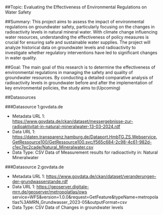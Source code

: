 ##Topic: Evaluating the Effectiveness of Environmental Regulations on Water Safety

##Summary:
This project aims to assess the impact of environmental regulations on groundwater safety, particularly focusing on the changes in radioactivity levels in natural mineral water. With climate change influencing water resources, understanding the effectiveness of policy measures is crucial for ensuring safe and sustainable water supplies. The project will analyze historical data on groundwater levels and radioactivity to investigate whether regulatory interventions have led to significant changes in water quality.

##Goal:
The main goal of this research is to determine the effectiveness of environmental regulations in managing the safety and quality of groundwater resources. By conducting a detailed comparative analysis of radioactivity levels in groundwater before and after the implementation of key environmental policies, the study aims to:(Upcoming)

##Datasources

###Datasource 1:govdata.de
* Metadata URL 1: https://www.govdata.de/ckan/dataset/messergebnisse-zur-radioaktivitat-in-natural-mineralwater-13-03-2024.rdf
* Data URL 1: https://daten.transparenz.hamburg.de/Dataport.HmbTG.ZS.Webservice.GetRessource100/GetRessource100.svc/f565c684-2c98-4c61-982d-c1ec7ec2cade/Natural_Mineralwater.csv
* Data Type: CSV
Data of Measurement results for radioactivity in: Natural Mineralwater

###Datasource 2:govdata.de
* Metadata URL 1: https://www.govdata.de/ckan/dataset/veranderungen-der-grundwasserstande.rdf
* Data URL 1: https://geoserver.digitale-mrn.de/geoserver/metropolatlas/ows service=WFS&version=1.0.0&request=GetFeature&typeName=metropolatlas%3AMRN_Grundwasser_2023-05&outputFormat=csv
* Data Type: CSV
Data of Changes in groundwater levels